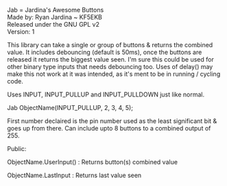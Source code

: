 Jab = Jardina's Awesome Buttons<br>
Made by: Ryan Jardina ~ KF5EKB<br>
Released under the GNU GPL v2<br>
Version: 1<p>

This library can take a single or group of buttons & returns the combined
value. It includes debouncing (default is 50ms), once the buttons are released
it returns the biggest value seen. I'm sure this could be used for other binary
type inputs that needs debouncing too. Uses of delay() may make this not work
at it was intended, as it's ment to be in running / cycling code.<p>

Uses INPUT, INPUT_PULLUP and INPUT_PULLDOWN just like normal.<p>

Jab ObjectName(INPUT_PULLUP, 2, 3, 4, 5);<p>

First number declaired is the pin number used as the least significant bit &
goes up from there. Can include upto 8 buttons to a combined output of 255.<br>

Public:<p>

ObjectName.UserInput() : Returns button(s) combined value<p>

ObjectName.LastInput : Returns last value seen
